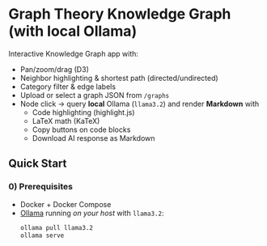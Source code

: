 # Graph Theory Knowledge Graph (with local Ollama)

Interactive Knowledge Graph app with:
- Pan/zoom/drag (D3)
- Neighbor highlighting & shortest path (directed/undirected)
- Category filter & edge labels
- Upload or select a graph JSON from `/graphs`
- Node click → query **local** Ollama (`llama3.2`) and render **Markdown** with
  - Code highlighting (highlight.js)
  - LaTeX math (KaTeX)
  - Copy buttons on code blocks
  - Download AI response as Markdown

## Quick Start

### 0) Prerequisites
- Docker + Docker Compose
- [Ollama](https://ollama.com) running *on your host* with `llama3.2`:
  ```bash
  ollama pull llama3.2
  ollama serve
